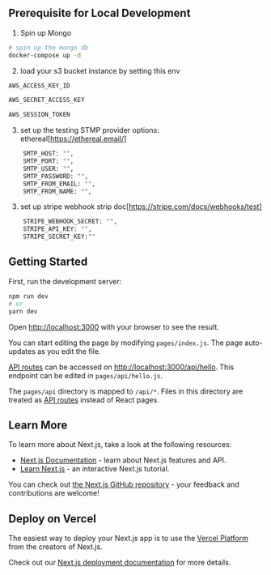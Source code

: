 ## Prerequisite for Local Development

1. Spin up Mongo
```bash
# spin up the mongo db
docker-compose up -d 
```

2. load your s3 bucket instance by setting this env 
```bash
AWS_ACCESS_KEY_ID

AWS_SECRET_ACCESS_KEY

AWS_SESSION_TOKEN
```

3. set up the testing STMP provider
    options: ethereal[https://ethereal.email/]
```bash
    SMTP_HOST: "",
    SMTP_PORT: "",
    SMTP_USER: "",
    SMTP_PASSWORD: "",
    SMTP_FROM_EMAIL: "",
    SMTP_FROM_NAME: "",
```

3. set up stripe webhook
strip doc[https://stripe.com/docs/webhooks/test]

```bash
    STRIPE_WEBHOOK_SECRET: "",
    STRIPE_API_KEY: "",
    STRIPE_SECRET_KEY:""
```

## Getting Started

First, run the development server:

```bash
npm run dev
# or
yarn dev
```

Open [http://localhost:3000](http://localhost:3000) with your browser to see the result.

You can start editing the page by modifying `pages/index.js`. The page auto-updates as you edit the file.

[API routes](https://nextjs.org/docs/api-routes/introduction) can be accessed on [http://localhost:3000/api/hello](http://localhost:3000/api/hello). This endpoint can be edited in `pages/api/hello.js`.

The `pages/api` directory is mapped to `/api/*`. Files in this directory are treated as [API routes](https://nextjs.org/docs/api-routes/introduction) instead of React pages.

## Learn More

To learn more about Next.js, take a look at the following resources:

- [Next.js Documentation](https://nextjs.org/docs) - learn about Next.js features and API.
- [Learn Next.js](https://nextjs.org/learn) - an interactive Next.js tutorial.

You can check out [the Next.js GitHub repository](https://github.com/vercel/next.js/) - your feedback and contributions are welcome!

## Deploy on Vercel

The easiest way to deploy your Next.js app is to use the [Vercel Platform](https://vercel.com/new?utm_medium=default-template&filter=next.js&utm_source=create-next-app&utm_campaign=create-next-app-readme) from the creators of Next.js.

Check out our [Next.js deployment documentation](https://nextjs.org/docs/deployment) for more details.
